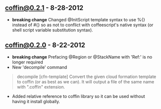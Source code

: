 coffin@0.2.1 - 8-28-2012
---------------------------
- **breaking change** Changed @InitScript template syntax to use %{} instead of #{} so as not to conflict with coffeescript's native syntax (or shell script variable substitution syntax).

coffin@0.2.0 - 8-22-2012
---------------------------
- **breaking change** Prefacing @Region or @StackName with 'Ref:' is no longer required
- New 'decompile' command
> decompile [cfn-template]
> Convert the given cloud formation template to coffin (or as best as we can). It will output a file of the same name with ".coffin" extension.
- Added relative reference to coffin library so it can be used without having it install globally.
